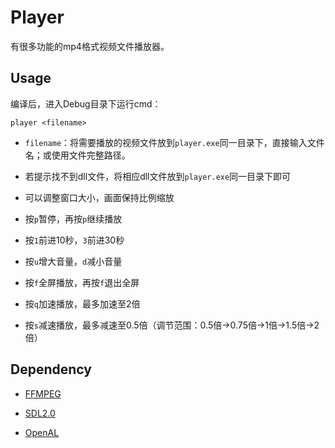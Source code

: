 # Player

有很多功能的mp4格式视频文件播放器。

## Usage

编译后，进入Debug目录下运行cmd：

`player <filename>`

* `filename`：将需要播放的视频文件放到`player.exe`同一目录下，直接输入文件名；或使用文件完整路径。

* 若提示找不到dll文件，将相应dll文件放到`player.exe`同一目录下即可

* 可以调整窗口大小，画面保持比例缩放
* 按`p`暂停，再按`p`继续播放
* 按`1`前进10秒，`3`前进30秒
* 按`u`增大音量，`d`减小音量
* 按`f`全屏播放，再按`f`退出全屏
* 按`q`加速播放，最多加速至2倍
* 按`s`减速播放，最多减速至0.5倍（调节范围：0.5倍->0.75倍->1倍->1.5倍->2倍）

## Dependency

* [FFMPEG](http://ffmpeg.org/)

* [SDL2.0](https://www.libsdl.org/download-2.0.php)

* [OpenAL](http://www.openal.org/)
